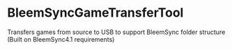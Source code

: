 # BleemSyncGameTransferTool
Transfers games from source to USB to support BleemSync folder structure (Built on BleemSync4.1 requirements)
